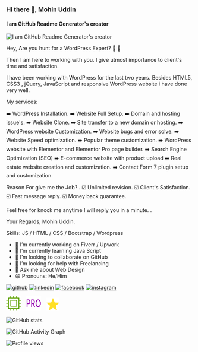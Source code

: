 ### Hi there 👋, Mohin Uddin
#### I am GitHub Readme Generator's creator
![I am GitHub Readme Generator's creator](https://github.com/Mohin234)

Hey, Are you hunt for a WordPress Expert? 👀 👀

Then I am here to working with you. I give utmost importance to client's time and satisfaction.

I have been working with WordPress for the last two years. Besides HTML5, CSS3 , jQuery, JavaScript and responsive WordPress website i have done very well.

My services:

➡️ WordPress Installation.
➡️ Website Full Setup.
➡️ Domain and hosting issue's.
➡️ Website Clone.
➡️ Site transfer to a new domain or hosting.
➡️ WordPress website Customization.
➡️ Website bugs and error solve.
➡️ Website Speed optimization.
➡️ Popular theme customization.
➡️ WordPress website with Elementor and Elementor Pro page builder.
➡️ Search Engine Optimization (SEO)
➡️ E-commerce website with product upload
➡️ Real estate website creation and customization.
➡️ Contact Form 7 plugin setup and customization.

Reason For give me the Job?
.
☑️ Unlimited revision.
☑️ Client's Satisfaction.
☑️ Fast message reply.
☑️ Money back guarantee.

Feel free for knock me anytime I will reply you in a minute. .

Your Regards,
Mohin Uddin.

Skills: JS / HTML / CSS / Bootstrap / Wordpress

- 🔭 I’m currently working on Fiverr / Upwork 
- 🌱 I’m currently learning Java Script 
- 👯 I’m looking to collaborate on GitHub 
- 🤔 I’m looking for help with Freelancing  
- 💬 Ask me about Web Design 
- 😄 Pronouns: He/Him 


[<img src='https://cdn.jsdelivr.net/npm/simple-icons@3.0.1/icons/github.svg' alt='github' height='40'>](https://github.com/https://github.com/Mohin234)  [<img src='https://cdn.jsdelivr.net/npm/simple-icons@3.0.1/icons/linkedin.svg' alt='linkedin' height='40'>](https://www.linkedin.com/in/https://www.linkedin.com/in/mohin-uddin-3b7a54287//)  [<img src='https://cdn.jsdelivr.net/npm/simple-icons@3.0.1/icons/facebook.svg' alt='facebook' height='40'>](https://www.facebook.com/https://www.facebook.com/sayed.mohinuddin.9)  [<img src='https://cdn.jsdelivr.net/npm/simple-icons@3.0.1/icons/instagram.svg' alt='instagram' height='40'>](https://www.instagram.com/https://www.instagram.com/sayedmohinuddin//)  

<a href='https://docs.github.com/en/developers'><img src='https://raw.githubusercontent.com/acervenky/animated-github-badges/master/assets/devbadge.gif' width='40' height='40'></a> <a href='https://github.com/pricing'><img src='https://raw.githubusercontent.com/acervenky/animated-github-badges/master/assets/pro.gif' width='40' height='40'></a> <a href='https://stars.github.com/'><img src='https://raw.githubusercontent.com/acervenky/animated-github-badges/master/assets/starbadge.gif' width='35' height='35'></a> 

![GitHub stats](https://github-readme-stats.vercel.app/api?username=https://github.com/Mohin234&show_icons=true)  

![GitHub Activity Graph](https://activity-graph.herokuapp.com/graph?username=https://github.com/Mohin234)  

![Profile views](https://gpvc.arturio.dev/https://github.com/Mohin234)  
